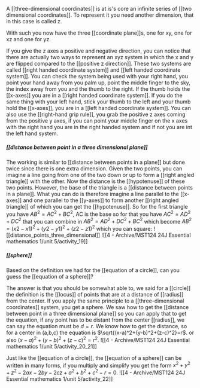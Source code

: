 A [[three-dimensional coordinates]] is at is's core an infinite series of [[two dimensional coordinates]].
To represent it you need another dimension, that in this case is called z.

With such you now have the three [[coordinate plane]]s, one for xy, one for xz and one for yz.

If you give the z axes a positive and negative direction, you can notice that there are actually two ways to represent an xyz system in which the x and y are flipped compared to the [[positive z direction]].
These two systems are called [[right handed coordinate system]] and [[left handed coordinate system]].
You can check the system being used with your right hand, you point your hand away from you palm up, point the middle finger to the sky, the index away from you and the thumb to the right.
If the thumb holds the [[x-axes]] you are in a [[right handed coordinate system]].
If you do the same thing with your left hand, stick your thumb to the left and your thumb hold the [[x-axes]], you are in a [[left handed coordinate system]].
You can also use the [[right-hand grip rule]], you grab the positive z axes coming from the positive y axes, if you can point your middle finger on the x axes with the right hand you are in the right handed system and if not you are int the left hand system.

##### [[distance between point in a three dimensional plane]]

The working is similar to [[distance between points in a plane]] but done twice since there is one extra dimension.
Given the two points, you can imagine a line going from one of the two down or up to form a [[right angled triangle]] with the other. Now the distance is the [[hypotenuse]] of these two points. However, the base of the triangle is a [[distance between points in a plane]]. What you can do is therefore imagine a line parallel to the [[x-axes]] and one parallel to the [[y-axes]] to form another [[right angled triangle]] of which you can get the [[hypotenuse]].
So for the first triangle you have $AB^2=AC^2+BC^2$, AC is the base so for that you have $AC^2=AD^2+DC^2$ that you can combine in $AB^2=AD^2+DC^2+BC^2$ which become $AB^2=(x2-x1)^2+(y2-y1)^2+(z2-z1)^2$ which you can square:
![[distance_points_three_dimensional]]
![[4 - Archive/MST124 24J Essential mathematics 1/unit 5/activity_19]]

##### [[sphere]]

Based on the definition we had for the [[equation of a circle]], can you guess the [[equation of a sphere]]?

The answer is that you should be somewhat able to, we said for a [[circle]] the definition is the [[locus]] of points that are at a distance of [[radius]] from the center.
If you apply the same principle to a [[three-dimensional coordinates]] system, you get a sphere.
We saw how to get the [[distance between point in a three dimensional plane]] so you can apply that to get the equation, if any point has to be distant from the center [[radius]],  we can say the equation must be $d=r$.
We know how to get the distance, so for a center in (a,b,c) the equation is $\sqrt{(x-a)^2+(y-b)^2+(z-c)^2}=r$. or also $(x-a)^2+(y-b)^2+(z-c)^2=r^2$.
![[4 - Archive/MST124 24J Essential mathematics 1/unit 5/activity_20_21]]

Just like the [[equation of a circle]], the [[equation of a sphere]] can be written in many forms, if you multiply and simplify you get the form $x^2+y^2+z^2-2ax-2by-2cz+a^2+b^2+c^2-r=0$.
![[4 - Archive/MST124 24J Essential mathematics 1/unit 5/activity_22]]


